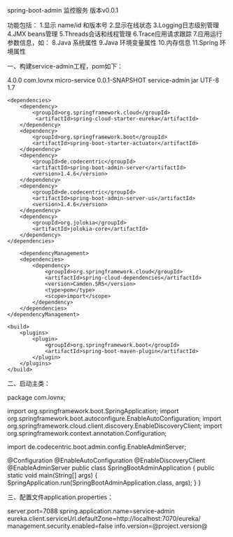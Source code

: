spring-boot-admin 监控服务 版本v0.0.1

功能包括：
1.显示 name/id 和版本号
2.显示在线状态
3.Logging日志级别管理
4.JMX beans管理
5.Threads会话和线程管理
6.Trace应用请求跟踪
7.应用运行参数信息，如：
8.Java 系统属性
9.Java 环境变量属性
10.内存信息
11.Spring 环境属性

一、构建service-admin工程，pom如下：

<project xmlns="http://maven.apache.org/POM/4.0.0" xmlns:xsi="http://www.w3.org/2001/XMLSchema-instance" xsi:schemaLocation="http://maven.apache.org/POM/4.0.0 http://maven.apache.org/xsd/maven-4.0.0.xsd">
  <modelVersion>4.0.0</modelVersion>
  <parent>
    <groupId>com.lovnx</groupId>
    <artifactId>micro-service</artifactId>
    <version>0.0.1-SNAPSHOT</version>
  </parent>
  <artifactId>service-admin</artifactId>
  <packaging>jar</packaging>
    <properties>
        <project.build.sourceEncoding>UTF-8</project.build.sourceEncoding>
        <java.version>1.7</java.version>
    </properties>

    <dependencies>
        <dependency>
            <groupId>org.springframework.cloud</groupId>
             <artifactId>spring-cloud-starter-eureka</artifactId>
        </dependency>
        <dependency>
            <groupId>org.springframework.boot</groupId>
            <artifactId>spring-boot-starter-actuator</artifactId>
        </dependency> 
        <dependency>
            <groupId>de.codecentric</groupId>
            <artifactId>spring-boot-admin-server</artifactId>
            <version>1.4.6</version>
        </dependency>
        <dependency>
            <groupId>de.codecentric</groupId>
            <artifactId>spring-boot-admin-server-ui</artifactId>
            <version>1.4.6</version>
        </dependency>
        <dependency>
            <groupId>org.jolokia</groupId>
            <artifactId>jolokia-core</artifactId>
        </dependency> 
    </dependencies>

        <dependencyManagement>
        <dependencies>
            <dependency>
                <groupId>org.springframework.cloud</groupId>
                <artifactId>spring-cloud-dependencies</artifactId>
                <version>Camden.SR5</version>
                <type>pom</type>
                <scope>import</scope>
            </dependency>
        </dependencies>
    </dependencyManagement>

    <build>
        <plugins>
            <plugin>
                <groupId>org.springframework.boot</groupId>
                <artifactId>spring-boot-maven-plugin</artifactId>
            </plugin>
        </plugins>
    </build>
</project>

二、启动主类：

package com.lovnx;

import org.springframework.boot.SpringApplication;
import org.springframework.boot.autoconfigure.EnableAutoConfiguration;
import org.springframework.cloud.client.discovery.EnableDiscoveryClient;
import org.springframework.context.annotation.Configuration;

import de.codecentric.boot.admin.config.EnableAdminServer;

@Configuration
@EnableAutoConfiguration
@EnableDiscoveryClient
@EnableAdminServer
public class SpringBootAdminApplication {
    public static void main(String[] args) {
        SpringApplication.run(SpringBootAdminApplication.class, args);
    }
}

三、配置文件application.properties：

server.port=7088
spring.application.name=service-admin
eureka.client.serviceUrl.defaultZone=http://localhost:7070/eureka/
management.security.enabled=false
info.version=@project.version@



